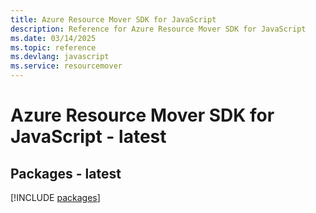 ```yaml
---
title: Azure Resource Mover SDK for JavaScript
description: Reference for Azure Resource Mover SDK for JavaScript
ms.date: 03/14/2025
ms.topic: reference
ms.devlang: javascript
ms.service: resourcemover
---
```

# Azure Resource Mover SDK for JavaScript - latest
## Packages - latest
[!INCLUDE [packages](resource-mover-index.md)]
